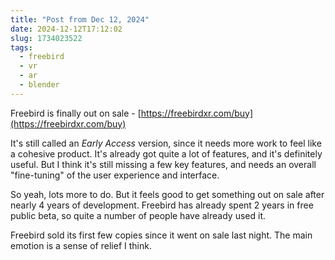 ```yaml
---
title: "Post from Dec 12, 2024"
date: 2024-12-12T17:12:02
slug: 1734023522
tags:
  - freebird
  - vr
  - ar
  - blender
---
```

Freebird is finally out on sale - [https://freebirdxr.com/buy](https://freebirdxr.com/buy)

It's still called an *Early Access* version, since it needs more work to feel like a cohesive product. It's already got quite a lot of features, and it's definitely useful. But I think it's still missing a few key features, and needs an overall "fine-tuning" of the user experience and interface.

So yeah, lots more to do. But it feels good to get something out on sale after nearly 4 years of development. Freebird has already spent 2 years in free public beta, so quite a number of people have already used it.

Freebird sold its first few copies since it went on sale last night. The main emotion is a sense of relief I think.